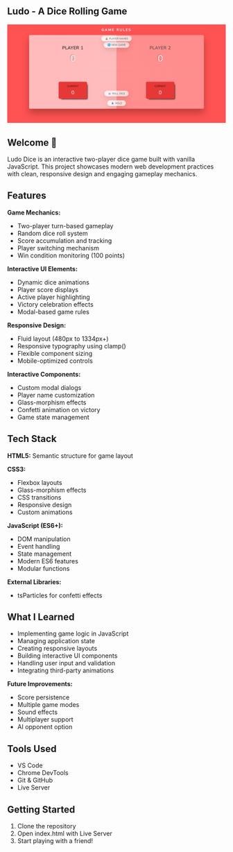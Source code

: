 ## Ludo - A Dice Rolling Game

![App Screenshot](https://raw.githubusercontent.com/ashishraj-dev/Ludo-Game/refs/heads/master/assets/preview.png)

## Welcome 👋

Ludo Dice is an interactive two-player dice game built with vanilla JavaScript. This project showcases modern web development practices with clean, responsive design and engaging gameplay mechanics.

## Features

**Game Mechanics:**
- Two-player turn-based gameplay
- Random dice roll system
- Score accumulation and tracking
- Player switching mechanism
- Win condition monitoring (100 points)

**Interactive UI Elements:**
- Dynamic dice animations
- Player score displays
- Active player highlighting
- Victory celebration effects
- Modal-based game rules

**Responsive Design:**
- Fluid layout (480px to 1334px+)
- Responsive typography using clamp()
- Flexible component sizing
- Mobile-optimized controls

**Interactive Components:**
- Custom modal dialogs
- Player name customization
- Glass-morphism effects
- Confetti animation on victory
- Game state management

## Tech Stack

**HTML5:** Semantic structure for game layout

**CSS3:**
- Flexbox layouts
- Glass-morphism effects
- CSS transitions
- Responsive design
- Custom animations

**JavaScript (ES6+):**
- DOM manipulation
- Event handling
- State management
- Modern ES6 features
- Modular functions

**External Libraries:**
- tsParticles for confetti effects

## What I Learned

- Implementing game logic in JavaScript
- Managing application state
- Creating responsive layouts
- Building interactive UI components
- Handling user input and validation
- Integrating third-party animations

**Future Improvements:**
- Score persistence
- Multiple game modes
- Sound effects
- Multiplayer support
- AI opponent option

## Tools Used
- VS Code
- Chrome DevTools
- Git & GitHub
- Live Server

## Getting Started
1. Clone the repository
2. Open index.html with Live Server
3. Start playing with a friend!
